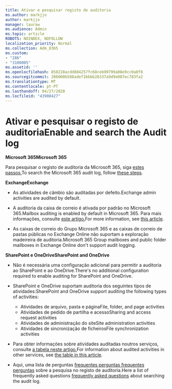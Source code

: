 ```yaml
---
title: Ativar e pesquisar registo de auditoria
ms.author: markjjo
author: markjjo
manager: lauraw
ms.audience: Admin
ms.topic: article
ROBOTS: NOINDEX, NOFOLLOW
localization_priority: Normal
ms.collection: Adm_O365
ms.custom:
- "286"
- "3100005"
ms.assetid: ''
ms.openlocfilehash: 858228acdd884257fc68ceb99799a08e9cc0a0f8
ms.sourcegitcommit: 286000b588adef1bbbb28337a9d9e087ec783fa2
ms.translationtype: MT
ms.contentlocale: pt-PT
ms.lasthandoff: 04/27/2020
ms.locfileid: "43908427"
---
```

# <a name="enable-and-search-the-audit-log"></a><span data-ttu-id="fba34-102">Ativar e pesquisar o registo de auditoria</span><span class="sxs-lookup"><span data-stu-id="fba34-102">Enable and search the Audit log</span></span>

<span data-ttu-id="fba34-103">**Microsoft 365**</span><span class="sxs-lookup"><span data-stu-id="fba34-103">**Microsoft 365**</span></span>

<span data-ttu-id="fba34-104">Para pesquisar o registo de auditoria da Microsoft 365, siga [estes passos.](https://docs.microsoft.com/office365/securitycompliance/search-the-audit-log-in-security-and-compliance#search-the-audit-log)</span><span class="sxs-lookup"><span data-stu-id="fba34-104">To search the Microsoft 365 audit log, follow [these steps](https://docs.microsoft.com/office365/securitycompliance/search-the-audit-log-in-security-and-compliance#search-the-audit-log).</span></span>

<span data-ttu-id="fba34-105">**Exchange**</span><span class="sxs-lookup"><span data-stu-id="fba34-105">**Exchange**</span></span>

- <span data-ttu-id="fba34-106">As atividades de câmbio são auditadas por defeito.</span><span class="sxs-lookup"><span data-stu-id="fba34-106">Exchange admin activities are audited by default.</span></span>

- <span data-ttu-id="fba34-107">A auditoria da caixa de correio é ativada por padrão no Microsoft 365.</span><span class="sxs-lookup"><span data-stu-id="fba34-107">Mailbox auditing is enabled by default in Microsoft 365.</span></span> <span data-ttu-id="fba34-108">Para mais informações, consulte [este artigo.](https://docs.microsoft.com/office365/securitycompliance/enable-mailbox-auditing)</span><span class="sxs-lookup"><span data-stu-id="fba34-108">For more information, see  [this article](https://docs.microsoft.com/office365/securitycompliance/enable-mailbox-auditing).</span></span>

- <span data-ttu-id="fba34-109">As caixas de correio do Grupo Microsoft 365 e as caixas de correio de pastas públicas no Exchange Online não suportam a exploração madeireira de auditoria.</span><span class="sxs-lookup"><span data-stu-id="fba34-109">Microsoft 365 Group mailboxes and public folder mailboxes in Exchange Online don't support audit logging.</span></span>

<span data-ttu-id="fba34-110">**SharePoint e OneDrive**</span><span class="sxs-lookup"><span data-stu-id="fba34-110">**SharePoint and OneDrive**</span></span>

- <span data-ttu-id="fba34-111">Não é necessária uma configuração adicional para permitir a auditoria ao SharePoint e ao OneDrive.</span><span class="sxs-lookup"><span data-stu-id="fba34-111">There's no additional configuration required to enable auditing for SharePoint and OneDrive.</span></span>

- <span data-ttu-id="fba34-112">SharePoint e OneDrive suportam auditoria dos seguintes tipos de atividades:</span><span class="sxs-lookup"><span data-stu-id="fba34-112">SharePoint and OneDrive support auditing the following types of activities:</span></span>

    - <span data-ttu-id="fba34-113">Atividades de arquivo, pasta e página</span><span class="sxs-lookup"><span data-stu-id="fba34-113">File, folder, and page activities</span></span>
    - <span data-ttu-id="fba34-114">Atividades de pedido de partilha e acesso</span><span class="sxs-lookup"><span data-stu-id="fba34-114">Sharing and access request activities</span></span>
    - <span data-ttu-id="fba34-115">Atividades de administração do site</span><span class="sxs-lookup"><span data-stu-id="fba34-115">Site administration activities</span></span>
    - <span data-ttu-id="fba34-116">Atividades de sincronização de ficheiros</span><span class="sxs-lookup"><span data-stu-id="fba34-116">File synchronization activities</span></span>

- <span data-ttu-id="fba34-117">Para obter informações sobre atividades auditadas noutros serviços, consulte [a tabela neste artigo.](https://docs.microsoft.com/office365/securitycompliance/search-the-audit-log-in-security-and-compliance#audited-activities)</span><span class="sxs-lookup"><span data-stu-id="fba34-117">For information about audited activities in other services, see  [the table in this article](https://docs.microsoft.com/office365/securitycompliance/search-the-audit-log-in-security-and-compliance#audited-activities).</span></span>

- <span data-ttu-id="fba34-118">Aqui, uma lista de perguntas [frequentes perguntas frequentes perguntas](https://docs.microsoft.com/office365/securitycompliance/search-the-audit-log-in-security-and-compliance#frequently-asked-questions) sobre a pesquisa no registo de auditoria.</span><span class="sxs-lookup"><span data-stu-id="fba34-118">Here a list of frequently asked questions [frequently asked questions](https://docs.microsoft.com/office365/securitycompliance/search-the-audit-log-in-security-and-compliance#frequently-asked-questions) about searching the audit log.</span></span>